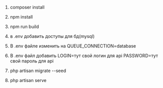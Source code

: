 1. composer install

2. npm install

3. npm run build

4. в .env добавить доступы для бд(mysql)

5. В .env файле изменить на QUEUE_CONNECTION=database

6. В .env файл добавить LOGIN=тут свой логин для api
                        PASSWORD=тут свой пароль для api

7. php artisan migrate --seed

8. php artisan serve
